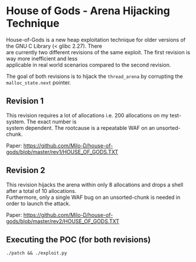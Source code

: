 # House of Gods - Arena Hijacking Technique

House-of-Gods is a new heap exploitation technique for older versions of the GNU C Library (< glibc 2.27). There \
are currently two different revisions of the same exploit. The first revision is way more inefficient and less \
applicable in real world scenarios compared to the second revision.

The goal of both revisions is to hijack the ```thread_arena``` by corrupting the ```malloc_state.next``` pointer.

## Revision 1

This revision requires a lot of allocations i.e. 200 allocations on my test-system. The exact number is \
system dependent. The rootcause is a repeatable WAF on an unsorted-chunk.

Paper: https://github.com/Milo-D/house-of-gods/blob/master/rev1/HOUSE_OF_GODS.TXT

## Revision 2

This revision hijacks the arena within only 8 allocations and drops a shell after a total of 10 allocations. \
Furthermore, only a single WAF bug on an unsorted-chunk is needed in order to launch the attack.

Paper: https://github.com/Milo-D/house-of-gods/blob/master/rev2/HOUSE_OF_GODS.TXT

## Executing the POC (for both revisions)

```console
./patch && ./exploit.py
```
